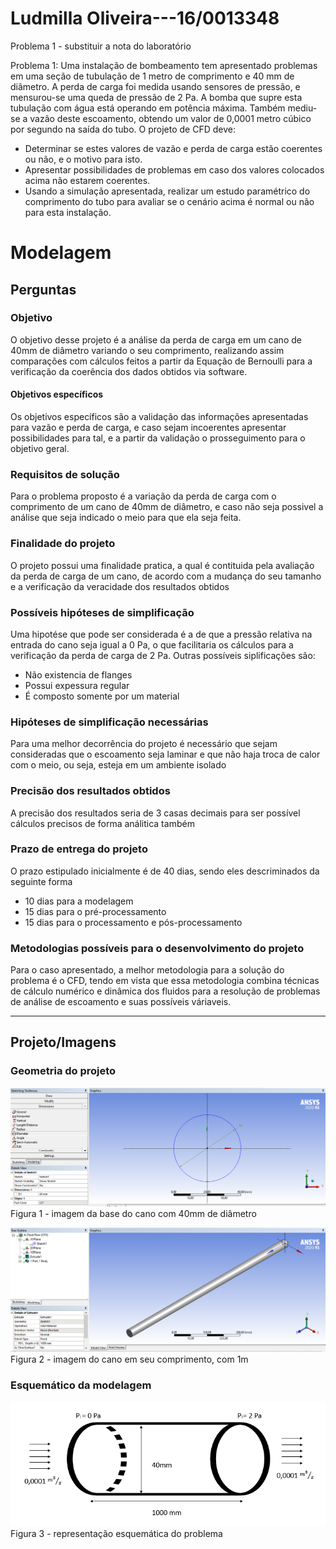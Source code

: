 # Ludmilla Oliveira---16/0013348

Problema 1 - substituir a nota do laboratório

Problema 1: Uma instalação de bombeamento tem apresentado problemas em uma seção de tubulação de 1 metro de comprimento e 40 mm de diâmetro. A perda de carga foi medida usando sensores de pressão, e mensurou-se uma queda de pressão de 2 Pa. A bomba que supre esta tubulação com água está operando em potência máxima. Também mediu-se a vazão deste escoamento, obtendo um valor de 0,0001 metro cúbico por segundo na saída do tubo. O projeto de CFD deve:

- Determinar se estes valores de vazão e perda de carga estão coerentes ou não, e o motivo para isto.
- Apresentar possibilidades de problemas em caso dos valores colocados acima não estarem coerentes.
- Usando a simulação apresentada, realizar um estudo paramétrico do comprimento do tubo para avaliar se o cenário acima é normal ou não para esta instalação.

# Modelagem

## Perguntas

### Objetivo

O objetivo desse projeto é a análise da perda de carga em um cano de 40mm de diâmetro variando o seu comprimento, realizando assim comparações com cálculos feitos a partir da Equação de Bernoulli para a verificação da coerência dos dados obtidos via software.

#### Objetivos específicos 

Os objetivos específicos são a validação das informações apresentadas para vazão e perda de carga, e caso sejam incoerentes apresentar possibilidades para tal, e a partir da validação o prosseguimento para o objetivo geral. 

### Requisitos de solução

Para o problema proposto é a variação da perda de carga com o comprimento de um cano de 40mm de diâmetro, e caso não seja possivel a análise que seja indicado o meio para que ela seja feita.

### Finalidade do projeto

O projeto possui uma finalidade pratica, a qual é contituida pela avaliação da perda de carga de um cano, de acordo com a mudança do seu tamanho e a verificação da veracidade dos resultados obtidos 

### Possíveis hipóteses de simplificação

Uma hipotése que pode ser considerada é a de que a pressão relativa na entrada do cano seja igual a 0 Pa, o que facilitaria os cálculos para a verificação da perda de carga de 2 Pa. Outras possíveis siplificações são:

- Não existencia de flanges 
- Possui expessura regular  
- É composto somente por um material 

### Hipóteses de simplificação necessárias

Para uma melhor decorrência do projeto é necessário que sejam consideradas que o escoamento seja laminar e que não haja troca de calor com o meio, ou seja, esteja em um ambiente isolado 

### Precisão dos resultados obtidos

A precisão dos resultados seria de 3 casas decimais para ser possível cálculos precisos de forma análitica também

### Prazo de entrega do projeto

O prazo estipulado inicialmente é de 40 dias, sendo eles descriminados da seguinte forma 

- 10 dias para a modelagem 
- 15 dias para o pré-processamento 
- 15 dias para o processamento e pós-processamento

### Metodologias possíveis para o desenvolvimento do projeto

Para o caso apresentado, a melhor metodologia para a solução do problema é o CFD, tendo em vista que essa metodologia combina técnicas de cálculo numérico e dinâmica dos fluidos para a resolução de problemas de análise de escoamento e suas possíveis váriaveis.

---

## Projeto/Imagens

### Geometria do projeto

![Figura 1 - imagem da base do cano com 40mm de diâmetro](Base.png)
Figura 1 - imagem da base do cano com 40mm de diâmetro

![Figura 2 - imagem do cano em seu comprimento, com 1m](Largura.png) 
Figura 2 - imagem do cano em seu comprimento, com 1m

### Esquemático da modelagem

![Figura  3 - representação esquemática do problema](Esquema.png)
Figura 3 - representação esquemática do problema 
